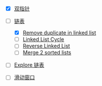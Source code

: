 - [X] [双指针](https://github.com/amaolll123/fucking-algorithm/blob/master/%E7%AE%97%E6%B3%95%E6%80%9D%E7%BB%B4%E7%B3%BB%E5%88%97/%E5%8F%8C%E6%8C%87%E9%92%88%E6%8A%80%E5%B7%A7.md)  
- [ ] [链表](https://greyireland.gitbook.io/algorithm-pattern/shu-ju-jie-gou-pian/linked_list)  
  - [X] [Remove duplicate in linked list](https://greyireland.gitbook.io/algorithm-pattern/shu-ju-jie-gou-pian/linked_list#remove-duplicates-from-sorted-list-ii)
  - [ ] [Linked List Cycle](https://greyireland.gitbook.io/algorithm-pattern/shu-ju-jie-gou-pian/linked_list#remove-duplicates-from-sorted-list-ii)
  - [ ] [Reverse Linked List](https://greyireland.gitbook.io/algorithm-pattern/shu-ju-jie-gou-pian/linked_list#reverse-linked-list)
  - [ ] [Merge 2 sorted lists](https://greyireland.gitbook.io/algorithm-pattern/shu-ju-jie-gou-pian/linked_list#merge-two-sorted-lists)
- [ ] [Explore 链表](https://leetcode.com/explore/learn/card/linked-list/)  

- [ ] [滑动窗口](https://github.com/amaolll123/fucking-algorithm/blob/master/%E7%AE%97%E6%B3%95%E6%80%9D%E7%BB%B4%E7%B3%BB%E5%88%97/%E6%BB%91%E5%8A%A8%E7%AA%97%E5%8F%A3%E6%8A%80%E5%B7%A7.md)

